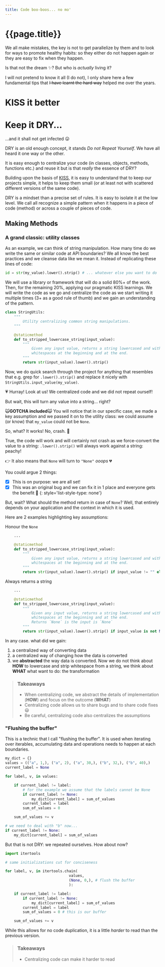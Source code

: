 ```yaml
---
title: Code boo-boos... no mo'
---
```

# {{page.title}}
We all make mistakes, the key is not to get parallelize by them and to look for ways to promote healthy habits: so they either do not happen again or they are easy to fix when they happen.

Is that not the dream :sparkles:? But who is _actually_ living it?

I will not pretend to know it all (I do not), I only share here a few fundamental tips that ~~I have learnt the hard way~~ helped me over the years.

# KISS it better

# Keep it DRY...
...and it shall not get infected :stuck_out_tongue:

DRY is an old enough concept, it stands _Do not Repeat Yourself_. We have all heard it one way or the other.

It is easy enough to centralize your code (in classes, objects, methods, functions etc.) and reuse it but is that _really_ the essence of DRY?

Building upon the basis of [KISS](#KISS), it is easy to understand that to keep our projects simple, it helps to keep them small (or at least not with scattered different versions of the same code).

DRY is a mindset than a precise set of rules. It is easy to isolate it at the low level. We call all recognize a simple pattern when it happens in a piece of code (method) or across a couple of pieces of code.
##
## Making Methods
### A grand classic: utility classes
As an example, we can think of string manipulation. How many time do we write the same or similar code at API boundaries? We all know the best practices and we cleanse data like we mean it.
Instead of replicating these lines of code:

```python
id = str(my_value).lower().strip() # ... whatever else you want to do
```
We will use a library or framework that will do a solid 80%+ of the work. Then, for the remaining 20%, applying our pragmatic KISS learnings. We will write the code as we go and centralize the code as we start writing it multiple times (3+ as a good rule of thumb) and we gain an understanding of the pattern.

```python
class StringUtils:
    """
        Utility centralizing common string manipulations.
    """

    @staticmethod
    def to_stripped_lowercase_string(input_value):
        """
            Given any input value, returns a string lowercased and without 
            whitespaces at the beginning and at the end.
        """
        return str(input_value).lower().strip() 
```
Now, we do quick search through the project for anything that resembles that e.g. grep for `.lower().strip()` and replace it nicely with `StringUtils.input_value(my_value)`.

 :heartpulse: Hurray! Look at us! We centralized code and we did not repeat ourself!

But wait, this will turn any value into a string... right?

:scream_cat:**GOTCHA included**:scream_cat:
You will notice that in our specific case, we made a key assumption and we passed it on to the utility class:
we could assume (or know) that `my_value` could not be `None`.

So, what? It works! No, crash. :see_no_evil:

True, the code will work and will certainly not crash as we force-convert the value to a string: `.lower().strip()` will always work against a string: peachy!

:point_right: It also means that `None` will turn to `"None"` *ooops*  :broken_heart:

You could argue 2 things:
- [x] This is on purpose: we are all set!
- [x] This was an original bug and we can fix it in 1 place and everyone gets the benefit   :revolving_hearts:
{: style='list-style-type: none'}

But, wait? What should the method return in case of `None`?
Well, that entirely depends on your application and the context in which it is used.

Here are 2 examples highlighting key assumptions:

Honour the `None`
```python
    ...

    @staticmethod
    def to_stripped_lowercase_string(input_value):
        """
            Given any input value, returns a string lowercased and without 
            whitespaces at the beginning and at the end.
        """
        return str(input_value).lower().strip() if input_value != "" else ""
```

Always returns a string
```python
    ...

    @staticmethod
    def to_stripped_lowercase_string(input_value):
        """
            Given any input value, returns a string lowercased and without 
            whitespaces at the beginning and at the end.
            Returns `None` is the input is `None`
        """
        return str(input_value).lower().strip() if input_value is not None else None
```
In any case. what did we gain:
1. a centralized way of converting data
2. a centralized way of changing how the data is converted
3. we **abstracted** the way data is converted. Now we do not think about **HOW** to lowercase and strip whitespace from a string, we think about **WHAT** what want to do: the transformation

> ### Takeaways
> - When centralizing code, we abstract the details of implementation (**HOW**) and focus on the outcome (**WHAT**)
> - Centralizing code allows us to share bugs and to share code fixes :smiley:
> - Be careful, centralizing code also centralizes the assumptions

### "Flushing the buffer"
This is a technic that I call "flushing the buffer".
It is used when iterating over iterables, accumulating data and operations needs to happen at each boundaries.

```python
my_dict = {}
values = (("a", 1,), ("a", 2), ("a", 30,), ("b", 32,), ("b", 40),)
current_label = None

for label, v, in values:

    if current_label != label:
        # for the example we assume that the labels cannot be None
        if current_label != None: 
            my_dict[current_label] = sum_of_values
        current_label = label
        sum_of_values = 0

    sum_of_values += v

# we need to deal with "b" now...
if current_label != None:
    my_dict[current_label] = sum_of_values
```
But that is not DRY: we repeated ourselves.
How about now?
```python
import itertools

# same initializations cut for conciseness

for label, v, in itertools.chain(
                             values, 
                             (None, 0,), # flush the buffer
                             ):

    if current_label != label:
        if current_label != None:
            my_dict[current_label] = sum_of_values
        current_label = label
        sum_of_values = 0 # this is our buffer

    sum_of_values += v
```
While this allows for no code duplication, it is a little _harder_ to read than the previous version.
> ### Takeaways
> - Centralizing code can make it harder to read
<!--stackedit_data:
eyJoaXN0b3J5IjpbLTIzNTg3NzQ5LC0xODA1MjgxODQ0LC04Mz
cwNTM1MzUsNTkyMDMyMjkwLC0yNzYxOTk2MjksLTEwNjQyNjMx
NywtMTY2MzQ4NjQwNSwtMjc2NDg2MDc1XX0=
-->